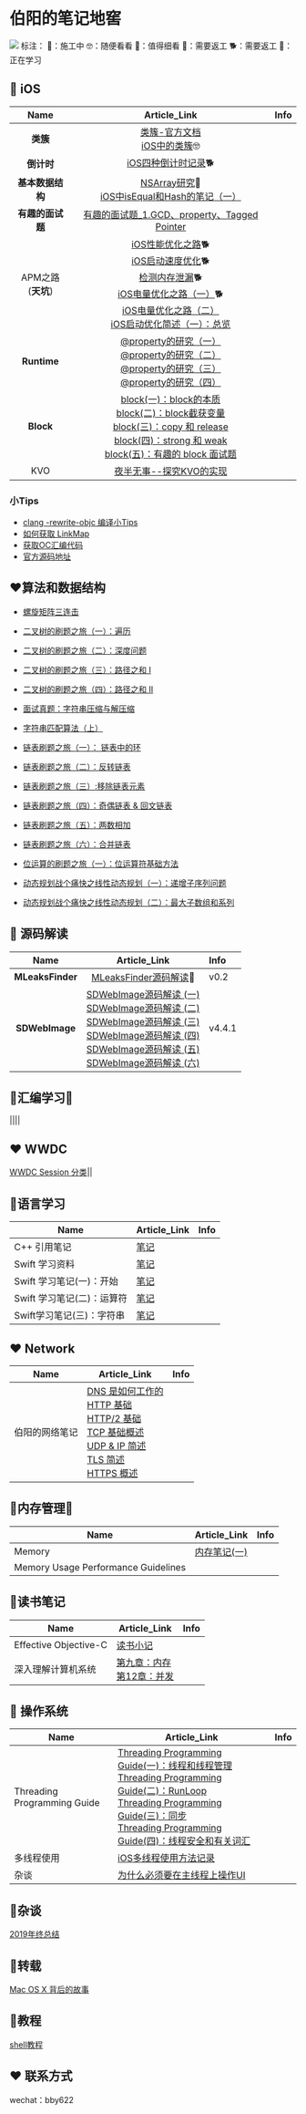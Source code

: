 # 伯阳的笔记地窖

![](https://github.com/BiBoyang/Study/blob/master/Image/changbaoshan.png?raw=true)
标注：
🚧：施工中 
🤓：随便看看
👀：值得细看
🔄：需要返工
🐕：需要返工
🤔：正在学习


## 📱 iOS
|  Name | Article_Link  |  Info |
|:-------:|:-------:|:------|
| **类簇**  |  [类簇-官方文档](https://github.com/BiBoyang/Study/blob/master/File/001.md)<br>[iOS中的类簇](https://github.com/BiBoyang/Study/blob/master/File/002.md)🤓|   |
| **倒计时**  |  [iOS四种倒计时记录](https://github.com/BiBoyang/Study/blob/master/File/003.md)🐕 |   |
|  **基本数据结构** |  [NSArray研究](https://github.com/BiBoyang/Study/blob/master/File/004.md)👀<br>[iOS中isEqual和Hash的笔记（一）](https://github.com/BiBoyang/Study/blob/master/File/hash_01.md) |   |
| **有趣的面试题**  | [有趣的面试题_1.GCD、property、Tagged Pointer](https://github.com/BiBoyang/Study/blob/master/File/InterviewQue_01%20.md)   
| APM之路<br>(**天坑**) |  [iOS性能优化之路](https://github.com/BiBoyang/Study/blob/master/File/iOS_APM_04.md)🐕<br>[iOS启动速度优化](https://github.com/BiBoyang/Study/blob/master/File/iOS_APM_03.md)🐕<br>[检测内存泄漏](https://github.com/BiBoyang/Study/blob/master/File/iOS_APM_10.md)🐕<br>[iOS电量优化之路（一）](https://github.com/BiBoyang/Study/blob/master/File/iOS_APM_01.md)🐕<br>[iOS电量优化之路（二）](https://github.com/BiBoyang/Study/blob/master/File/iOS_APM_02.md)<br>[iOS启动优化简述（一）：总览](https://github.com/BiBoyang/BoyangBlog/blob/master/File/iOS_StartupTime_01.md)|
 **Runtime** | [@property的研究（一）](https://github.com/BiBoyang/BoyangBlog/blob/master/File/iOS_Property_01.md)<br>[@property的研究（二）](https://github.com/BiBoyang/BoyangBlog/blob/master/File/iOS_Property_02.md)<br>[@property的研究（三）](https://github.com/BiBoyang/BoyangBlog/blob/master/File/iOS_Property_03.md)<br>[@property的研究（四）](https://github.com/BiBoyang/BoyangBlog/blob/master/File/iOS_Property_04.md) |
|  **Block** | [block(一)：block的本质](https://github.com/BiBoyang/BoyangBlog/blob/master/File/Block_01.md)<br>[block(二)：block截获变量](https://github.com/BiBoyang/BoyangBlog/blob/master/File/Block_02.md)<br>[block(三)：copy 和 release](https://github.com/BiBoyang/BoyangBlog/blob/master/File/Block_03.md)<br>[block(四)：strong 和 weak](https://github.com/BiBoyang/BoyangBlog/blob/master/File/Block_04.md)<br>[block(五)：有趣的 block 面试题](https://github.com/BiBoyang/BoyangBlog/blob/master/File/Block_05.md)   |   |
|KVO|[夜半无事--探究KVO的实现](https://github.com/BiBoyang/Study/blob/master/File/KVO_00.md)|  |


### 小Tips

* [clang -rewrite-objc 编译小Tips](https://github.com/BiBoyang/BoyangBlog/blob/master/File/iOS_Tips/iOS_Tips_01.md)
* [如何获取 LinkMap](https://github.com/BiBoyang/BoyangBlog/blob/master/File/iOS_Tips/iOS_Tips_02.md)
* [获取OC汇编代码](https://github.com/BiBoyang/BoyangBlog/blob/master/File/iOS_Tips/iOS_Tips_03.md)
* [官方源码地址](https://github.com/BiBoyang/BoyangBlog/blob/master/File/iOS_Tips/iOS_Tips_04.md)

## ♥️算法和数据结构
* [螺旋矩阵三连击](https://github.com/BiBoyang/BoyangBlog/blob/master/File/Algorithm_Item_01.md)

* [二叉树的刷题之旅（一）：遍历](https://github.com/BiBoyang/BoyangBlog/blob/master/File/Algorithm_Item_02.md)

* [二叉树的刷题之旅（二）：深度问题](https://github.com/BiBoyang/BoyangBlog/blob/master/File/Algorithm_Item_03.md)

* [二叉树的刷题之旅（三）：路径之和 I ](https://github.com/BiBoyang/BoyangBlog/blob/master/File/Algorithm_Item_04.md)

* [二叉树的刷题之旅（四）：路径之和 II](https://github.com/BiBoyang/BoyangBlog/blob/master/File/Algorithm_Item_05.md)

* [面试真题：字符串压缩与解压缩](https://github.com/BiBoyang/BoyangBlog/blob/master/File/Algorithm_Item_11.md)

* [字符串匹配算法（上）](https://github.com/BiBoyang/BoyangBlog/blob/master/File/Algorithm_Item_08.md)

* [链表刷题之旅（一）： 链表中的环](https://github.com/BiBoyang/BoyangBlog/blob/master/File/Algorithm_Item_12.md)

* [链表刷题之旅（二）：反转链表](https://github.com/BiBoyang/BoyangBlog/blob/master/File/Algorithm_Item_13.md)

* [链表刷题之旅（三）:移除链表元素](https://github.com/BiBoyang/BoyangBlog/blob/master/File/Algorithm_Item_14.md)

* [链表刷题之旅（四）：奇偶链表 & 回文链表](https://github.com/BiBoyang/BoyangBlog/blob/master/File/Algorithm_Item_15.md)

* [链表刷题之旅（五）：两数相加](https://github.com/BiBoyang/BoyangBlog/blob/master/File/Algorithm_Item_16.md)

* [链表刷题之旅（六）：合并链表](https://github.com/BiBoyang/BoyangBlog/blob/master/File/Algorithm_Item_17.md)

* [位运算的刷题之旅（一）：位运算符基础方法](https://github.com/BiBoyang/BoyangBlog/blob/master/File/Algorithm_Item_07.md)

* [动态规划战个痛快之线性动态规划（一）：递增子序列问题](https://github.com/BiBoyang/BoyangBlog/blob/master/File/Algorithm_Item_09.md)

* [动态规划战个痛快之线性动态规划（二）：最大子数组和系列](https://github.com/BiBoyang/BoyangBlog/blob/master/File/Algorithm_Item_09.md)

##  📖 源码解读
|  Name | Article_Link  |  Info |
|:-------:|:-------:|:------|
| **MLeaksFinder**  |  [MLeaksFinder源码解读](https://github.com/BiBoyang/BoyangBlog/blob/master/File/006.md)👀|v0.2 | 
| **SDWebImage**  | [SDWebImage源码解读 (一)](https://github.com/BiBoyang/Study/blob/master/File/code_reader_01.md)<br>[SDWebImage源码解读 (二)](https://github.com/BiBoyang/Study/blob/master/File/code_reader_02.md)<br>[SDWebImage源码解读 (三)](https://github.com/BiBoyang/Study/blob/master/File/code_reader_03.md)<br>[SDWebImage源码解读 (四)](https://github.com/BiBoyang/Study/blob/master/File/code_reader_04.md)<br>[SDWebImage源码解读 (五)](https://github.com/BiBoyang/Study/blob/master/File/code_reader_05.md)<br>[SDWebImage源码解读 (六)](https://github.com/BiBoyang/Study/blob/master/File/code_reader_06.md)  |  v4.4.1 |

## 🐯汇编学习🚧
||||

## ♥️ WWDC
[WWDC Session 分类](https://github.com/BiBoyang/BoyangBlog/blob/master/File/WWDC/WWDC_00.md)||


## 📘语言学习

|Name|Article_Link|Info|
|---|---|---|
|C++ 引用笔记|[笔记](https://github.com/BiBoyang/BoyangBlog/blob/master/File/C:C%2B%2B/C%2B%2B_01.md)||
|Swift 学习资料|[笔记](https://github.com/BiBoyang/BoyangBlog/blob/master/File/Swift_Study_Note/Swift_Study_Note_00.md)||
|Swift 学习笔记(一)：开始 |[笔记](https://github.com/BiBoyang/BoyangBlog/blob/master/File/Swift_Study_Note/Swift_Study_Note_01.md)||
|Swift 学习笔记(二)：运算符 |[笔记](https://github.com/BiBoyang/BoyangBlog/blob/master/File/Swift_Study_Note/Swift_Study_Note_02.md)||
|Swift学习笔记(三)：字符串 |[笔记](https://github.com/BiBoyang/BoyangBlog/blob/master/File/Swift_Study_Note/Swift_Study_Note_03.md)||


## ♥️ Network

|Name|Article_Link|Info|
|---|---|---|
|伯阳的网络笔记|[DNS 是如何工作的](https://github.com/BiBoyang/BoyangBlog/blob/master/File/NetWork_01.md)<br>[HTTP 基础](https://github.com/BiBoyang/BoyangBlog/blob/master/File/NetWork_02.md)<br>[HTTP/2 基础](https://github.com/BiBoyang/BoyangBlog/blob/master/File/NetWork_03.md)<br>[TCP 基础概述](https://github.com/BiBoyang/BoyangBlog/blob/master/File/NetWork_04.md)<br>[UDP & IP 简述](https://github.com/BiBoyang/BoyangBlog/blob/master/File/NetWork_05.md)<br>[TLS 简述](https://github.com/BiBoyang/BoyangBlog/blob/master/File/NetWork_06.md)<br>[HTTPS 概述](https://github.com/BiBoyang/BoyangBlog/blob/master/File/NetWork_07.md)||


## 📘内存管理🚧

|Name|Article_Link|Info|
|---|---|---|
|Memory|[内存笔记(一)](https://github.com/BiBoyang/BoyangBlog/blob/master/File/memory_01.md)||
|Memory Usage Performance Guidelines|||

##  📒读书笔记
|  Name | Article_Link  |  Info |
|---|---|---|
| Effective Objective-C  | [读书小记](https://github.com/BiBoyang/BoyangBlog/blob/master/File/009.md) |   |
|深入理解计算机系统|[第九章：内存](https://github.com/BiBoyang/BoyangBlog/blob/master/File/memory_01.md)<br>[第12章：并发](https://github.com/BiBoyang/Study/blob/master/File/CSAPP_12.md)||

## 🍎 操作系统
|Name|Article_Link|Info|
|---|---|---|
|Threading Programming Guide|[Threading Programming Guide(一)：线程和线程管理](https://github.com/BiBoyang/Study/blob/master/File/Thread_00.md)<br>[Threading Programming Guide(二)：RunLoop](https://github.com/BiBoyang/Study/blob/master/File/Thread_01.md)<br>[Threading Programming Guide(三)：同步](https://github.com/BiBoyang/Study/blob/master/File/Thread_02.md)<br>[Threading Programming Guide(四)：线程安全和有关词汇](https://github.com/BiBoyang/Study/blob/master/File/Thread_03.md)||
|多线程使用|[iOS多线程使用方法记录](https://github.com/BiBoyang/Study/blob/master/File/Thread_04.md)||
|杂谈|[为什么必须要在主线程上操作UI](https://github.com/BiBoyang/Study/blob/master/File/Thread_06.md)||


## 🍎杂谈
[2019年终总结](https://github.com/BiBoyang/BoyangBlog/blob/master/File/005.md)

## 🍎转载
[Mac OS X 背后的故事](https://github.com/BiBoyang/BoyangBlog/blob/master/File/006.md)

## 🍎教程
[shell教程](https://www.runoob.com/linux/linux-shell.html)


## ♥️ 联系方式

wechat：bby622

